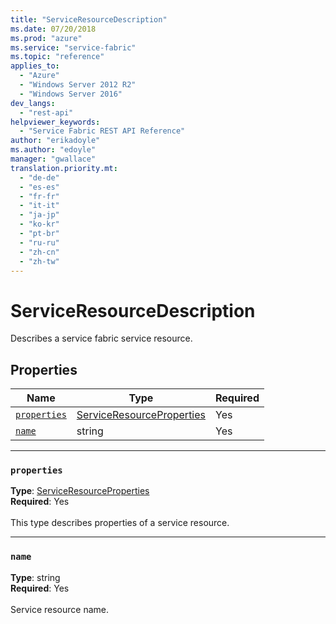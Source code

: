 ```yaml
---
title: "ServiceResourceDescription"
ms.date: 07/20/2018
ms.prod: "azure"
ms.service: "service-fabric"
ms.topic: "reference"
applies_to: 
  - "Azure"
  - "Windows Server 2012 R2"
  - "Windows Server 2016"
dev_langs: 
  - "rest-api"
helpviewer_keywords: 
  - "Service Fabric REST API Reference"
author: "erikadoyle"
ms.author: "edoyle"
manager: "gwallace"
translation.priority.mt: 
  - "de-de"
  - "es-es"
  - "fr-fr"
  - "it-it"
  - "ja-jp"
  - "ko-kr"
  - "pt-br"
  - "ru-ru"
  - "zh-cn"
  - "zh-tw"
---
```

# ServiceResourceDescription

Describes a service fabric service resource.

## Properties
| Name | Type | Required |
| --- | --- | --- |
| [`properties`](#properties) | [ServiceResourceProperties](sfclient-v63-model-serviceresourceproperties.md) | Yes |
| [`name`](#name) | string | Yes |

____
### `properties`
__Type__: [ServiceResourceProperties](sfclient-v63-model-serviceresourceproperties.md) <br/>
__Required__: Yes<br/>
<br/>
This type describes properties of a service resource.

____
### `name`
__Type__: string <br/>
__Required__: Yes<br/>
<br/>
Service resource name.

